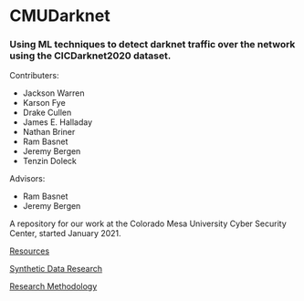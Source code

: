 # CMUDarknet
### Using ML techniques to detect darknet traffic over the network using the CICDarknet2020 dataset.

Contributers: 
  * Jackson Warren
  * Karson Fye
  * Drake Cullen
  * James E. Halladay
  * Nathan Briner
  * Ram Basnet
  * Jeremy Bergen
  * Tenzin Doleck

  
Advisors: 
  * Ram Basnet
  * Jeremy Bergen


A repository for our work at the Colorado Mesa University Cyber Security Center, started January 2021.


[Resources](https://docs.google.com/document/d/13erKPXrEXvrKJOL-ZZAp2OTK-MJlZRxmcj9pDKceKGw/edit?usp=sharing)

[Synthetic Data Research](https://docs.google.com/document/d/1ZCJb-8OHwKpjtGqJeFLXUEKoRvXUl2jk-p4DW9kT7nM/edit?usp=sharing)

[Research Methodology](https://docs.google.com/document/d/1n63lzTj7_gd2V8sgoGfzyUERpXRJgaCrq_1adQvZEII/edit?usp=sharing)
